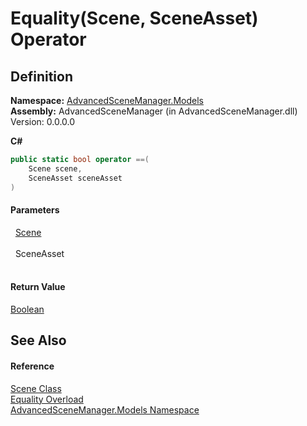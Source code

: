 # Equality(Scene, SceneAsset) Operator




## Definition
**Namespace:** <a href="N_AdvancedSceneManager_Models">AdvancedSceneManager.Models</a>  
**Assembly:** AdvancedSceneManager (in AdvancedSceneManager.dll) Version: 0.0.0.0

**C#**
``` C#
public static bool operator ==(
	Scene scene,
	SceneAsset sceneAsset
)
```



#### Parameters
<dl><dt>  <a href="T_AdvancedSceneManager_Models_Scene">Scene</a></dt><dd> </dd><dt>  SceneAsset</dt><dd> </dd></dl>

#### Return Value
<a href="https://learn.microsoft.com/dotnet/api/system.boolean" target="_blank" rel="noopener noreferrer">Boolean</a>

## See Also


#### Reference
<a href="T_AdvancedSceneManager_Models_Scene">Scene Class</a>  
<a href="Overload_AdvancedSceneManager_Models_Scene_op_Equality">Equality Overload</a>  
<a href="N_AdvancedSceneManager_Models">AdvancedSceneManager.Models Namespace</a>  
